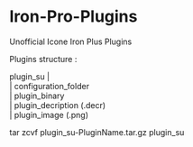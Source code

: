 # Iron-Pro-Plugins
Unofficial Icone Iron Plus Plugins


Plugins structure :

plugin_su |  
          | configuration_folder  
	  | plugin_binary  
	  | plugin_decription (.decr)  
	  | plugin_image (.png)  
  
tar zcvf plugin_su-PluginName.tar.gz plugin_su
